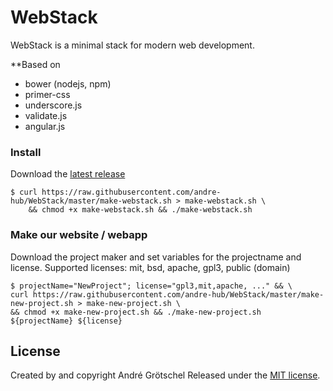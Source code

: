 # WebStack

WebStack is a minimal stack for modern web development.

**Based on
 - bower (nodejs, npm)
 - primer-css
 - underscore.js
 - validate.js
 - angular.js

### Install

Download the [latest release](https://raw.githubusercontent.com/andre-hub/WebStack/master/make-webstack.sh)
```
$ curl https://raw.githubusercontent.com/andre-hub/WebStack/master/make-webstack.sh > make-webstack.sh \
	&& chmod +x make-webstack.sh && ./make-webstack.sh
```

### Make our website / webapp


Download the project maker and set variables for the projectname and license.
Supported licenses: mit, bsd, apache, gpl3, public (domain)

```
$ projectName="NewProject"; license="gpl3,mit,apache, ..." && \
curl https://raw.githubusercontent.com/andre-hub/WebStack/master/make-new-project.sh > make-new-project.sh \
&& chmod +x make-new-project.sh && ./make-new-project.sh ${projectName} ${license}
```

## License

Created by and copyright André Grötschel
Released under the [MIT license](LICENSE.md).